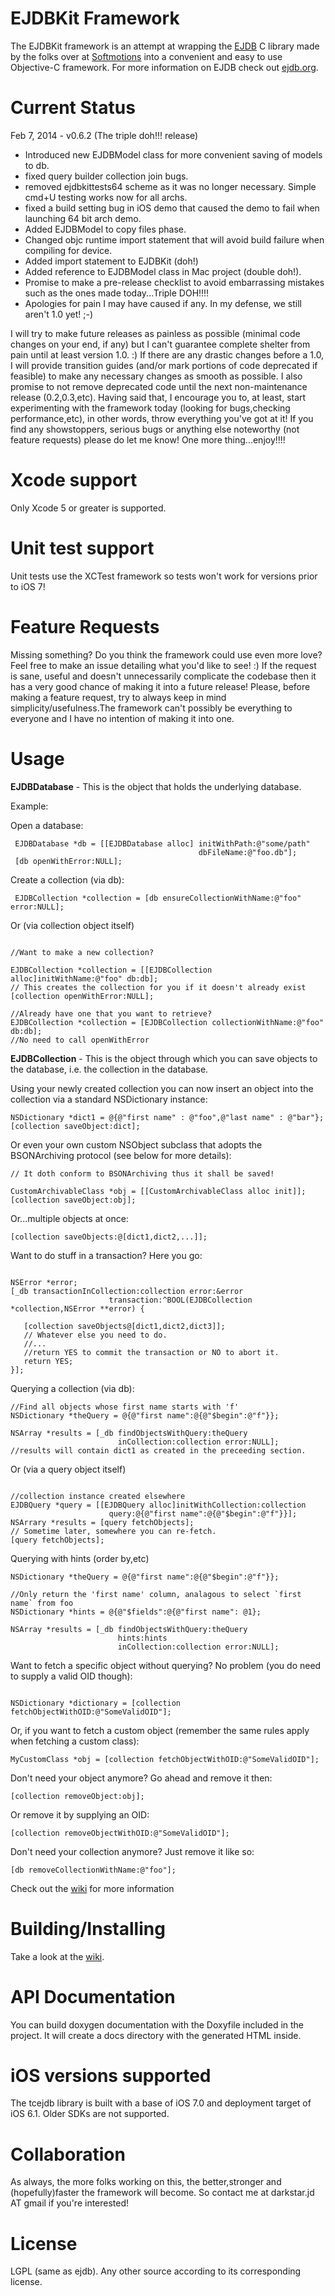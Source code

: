 EJDBKit Framework
=================

The EJDBKit framework is an attempt at wrapping the [EJDB](https://github.com/Softmotions/ejdb) C library made by the folks over at [Softmotions](http://softmotions.com) into a convenient and easy to use Objective-C framework. For more information on EJDB check out [ejdb.org](http://ejdb.org).

Current Status
=================

Feb 7, 2014  - v0.6.2 (The triple doh!!! release)

- Introduced new EJDBModel class for more convenient saving of models to db.
- fixed query builder collection join bugs.
- removed ejdbkittests64 scheme as it was no longer necessary. Simple cmd+U testing works now for all archs.
- fixed a build setting bug in iOS demo that caused the demo to fail when launching 64 bit arch demo.
- Added EJDBModel to copy files phase.
- Changed objc runtime import statement that will avoid build failure when compiling for device.
- Added import statement to EJDBKit (doh!)
- Added reference to EJDBModel class in Mac project (double doh!).
- Promise to make a pre-release checklist to avoid embarrassing mistakes such as the ones made today...Triple DOH!!!!
- Apologies for pain I may have caused if any. In my defense, we still aren't 1.0 yet! ;-)

I will try to make future releases as painless as possible (minimal code changes on your end, if any)
but I can't guarantee complete shelter from pain until at least version 1.0. :)
If there are any drastic changes before a 1.0, I will provide transition guides (and/or mark portions of code deprecated if feasible) to make any necessary changes as smooth as possible. I also promise to
not remove deprecated code until the next non-maintenance release (0.2,0.3,etc).
Having said that, I encourage you to, at least, start experimenting with the framework today
(looking for bugs,checking performance,etc), in other words, throw everything you've got at it!
If you find any showstoppers, serious bugs or anything else noteworthy (not feature requests)
please do let me know! One more thing...enjoy!!!!

Xcode support
===================

Only Xcode 5 or greater is supported.

Unit test support
===================

Unit tests use the XCTest framework so tests won't work for versions prior to iOS 7!

Feature Requests
====================

Missing something? Do you think the framework could use even more love? Feel free to make an issue
detailing what you'd like to see! :) If the request is sane, useful and doesn't unnecessarily complicate
the codebase then it has a very good chance of making it into a future release!
Please, before making a feature request, try to always keep in mind simplicity/usefulness.The
framework can't possibly be everything to everyone and I have no intention of making it into one. 


Usage
==================

**EJDBDatabase** - This is the object that holds the underlying database.

Example:

Open a database:

```objc
 EJDBDatabase *db = [[EJDBDatabase alloc] initWithPath:@"some/path" 
                                          dbFileName:@"foo.db"];
 [db openWithError:NULL];
```

Create a collection (via db):

```objc
 EJDBCollection *collection = [db ensureCollectionWithName:@"foo" error:NULL];

```

Or (via collection object itself)

```objc

//Want to make a new collection?

EJDBCollection *collection = [[EJDBCollection alloc]initWithName:@"foo" db:db];
// This creates the collection for you if it doesn't already exist
[collection openWithError:NULL];

//Already have one that you want to retrieve?
EJDBCollection *collection = [EJDBCollection collectionWithName:@"foo" db:db];
//No need to call openWithError

```

**EJDBCollection** - This is the object through which you can save objects to the database, i.e. the collection in the database.

Using your newly created collection you can now
insert an object into the collection via a standard NSDictionary instance:

```objc
NSDictionary *dict1 = @{@"first name" : @"foo",@"last name" : @"bar"};
[collection saveObject:dict];
```

Or even your own custom NSObject subclass that adopts the BSONArchiving protocol (see below for more details):

```objc
// It doth conform to BSONArchiving thus it shall be saved!

CustomArchivableClass *obj = [[CustomArchivableClass alloc init]];
[collection saveObject:obj];
```

Or...multiple objects at once:

```objc
[collection saveObjects:@[dict1,dict2,...]];
```

Want to do stuff in a transaction? Here you go:

```objc

NSError *error;
[_db transactionInCollection:collection error:&error
                      transaction:^BOOL(EJDBCollection *collection,NSError **error) {
   
   [collection saveObjects@[dict1,dict2,dict3]];
   // Whatever else you need to do.
   //...
   //return YES to commit the transaction or NO to abort it.
   return YES;
}];

```

Querying a collection (via db):

```objc
//Find all objects whose first name starts with 'f'
NSDictionary *theQuery = @{@"first name":@{@"$begin":@"f"}};

NSArray *results = [_db findObjectsWithQuery:theQuery 
						inCollection:collection error:NULL];
//results will contain dict1 as created in the preceeding section.
```

Or (via a query object itself)

```objc

//collection instance created elsewhere
EJDBQuery *query = [[EJDBQuery alloc]initWithCollection:collection 
                      query:@{@"first name":@{@"$begin":@"f"}}];
NSArrary *results = [query fetchObjects];
// Sometime later, somewhere you can re-fetch.
[query fetchObjects];
```

Querying with hints (order by,etc)

```objc
NSDictionary *theQuery = @{@"first name":@{@"$begin":@"f"}};

//Only return the 'first name' column, analagous to select `first name` from foo
NSDictionary *hints = @{@"$fields":@{@"first name": @1};

NSArray *results = [_db findObjectsWithQuery:theQuery
						hints:hints
						inCollection:collection error:NULL];
```

Want to fetch a specific object without querying? No problem (you do need to supply a valid OID though):

```objc

NSDictionary *dictionary = [collection fetchObjectWithOID:@"SomeValidOID"];
```

Or, if you want to fetch a custom object (remember the same rules apply when fetching a custom class):

```objc
MyCustomClass *obj = [collection fetchObjectWithOID:@"SomeValidOID"];
```

Don't need your object anymore? Go ahead and remove it then:

```objc
[collection removeObject:obj];
```

Or remove it by supplying an OID:

```objc
[collection removeObjectWithOID:@"SomeValidOID"];
```

Don't need your collection anymore? Just remove it like so:

```objc
[db removeCollectionWithName:@"foo"];
```


Check out the [wiki](https://github.com/johnnyd/EJDBKit/wiki) for more information


Building/Installing
=====================

Take a look at the [wiki](https://github.com/johnnyd/EJDBKit/wiki).


API Documentation
======================
You can build doxygen documentation with the Doxyfile included in the project.
It will create a docs directory with the generated HTML inside.

iOS versions supported
=======================

The tcejdb library is built with a base of iOS 7.0 and deployment target of iOS 6.1.
Older SDKs are not supported.

Collaboration
==============
As always, the more folks working on this, the better,stronger and (hopefully)faster the framework
will become. So contact me at darkstar.jd AT gmail if you're interested!

License
==============
LGPL (same as ejdb). Any other source according to its corresponding license.
